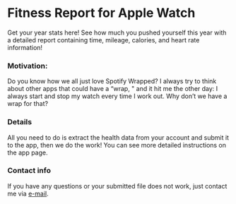 # Fitness Report for Apple Watch

Get your year stats here! See how much you pushed yourself this year with a detailed report containing time, mileage, calories, and heart rate information!

### Motivation:

Do you know how we all just love Spotify Wrapped? I always try to think about other apps that could have a “wrap, " and it hit me the other day: I always start and stop my watch every time I work out. Why don’t we have a wrap for that?

### Details

All you need to do is extract the health data from your account and submit it to the app, then we do the work! You can see more detailed instructions on the app page.

### Contact info
If you have any questions or your submitted file does not work, just contact me via [e-mail](mailto:luizassimoes@hotmail.com).
